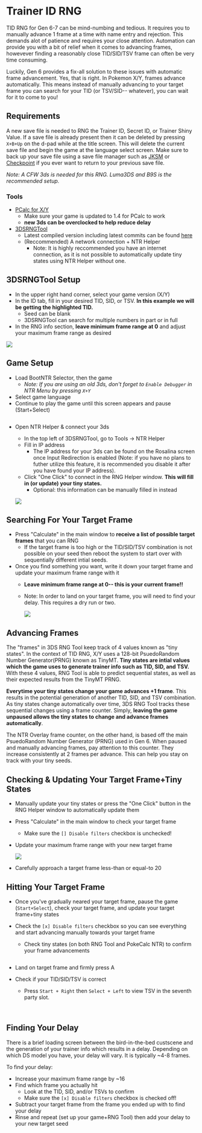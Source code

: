 # Trainer ID RNG
TID RNG for Gen 6-7 can be mind-numbing and tedious. It requires you to manually advance 1 frame at a time with name entry and rejection. This demands alot of patience and requires your close attention. Automation can provide you with a bit of relief when it comes to advancing frames, howevever finding a reasonably close TID/SID/TSV frame can often be very time consuming.

Luckily, Gen 6 provides a fix-all solution to these issues with automatic frame advancement. Yes, that is right. In Pokemon X/Y, frames advance automatically. This means instead of manually advancing to your target frame you can search for your TID (or TSV/SID-- whatever), you can wait for it to come to you!

## Requirements
A new save file is needed to RNG the Trainer ID, Secret ID, or Trainer Shiny Value. If a save file is already present then it can be deleted by pressing `X+B+Up` on the d-pad while at the title screen. This will delete the current save file and begin the game at the language select screen. Make sure to back up your save file using a save file manager such as [JKSM](https://github.com/J-D-K/JKSM) or [Checkpoint](https://github.com/BernardoGiordano/Checkpoint) if you ever want to return to your previous save file.

*Note: A CFW 3ds is needed for this RNG. Luma3DS and B9S is the recommended setup.*


### Tools
- [PCalc for X/Y](https://pokemonrng.com/downloads/pcalc/xy)
    - Make sure your game is updated to 1.4 for PCalc to work
    - **new 3ds can be overclocked to help reduce delay**
- [3DSRNGTool](https://github.com/wwwwwwzx/3DSRNGTool/releases)
    - Latest compiled version including latest commits can be found [here](https://ci.appveyor.com/project/wwwwwwzx/3dsrngtool/build/artifacts)
    - (Reccommended) A network connection + NTR Helper
      - Note: It is highly reccommended you have an internet connection, as it is not possible to automatically update tiny states using NTR Helper without one.


## 3DSRNGTool Setup
- In the upper right hand corner, select your game version (X/Y)
- In the ID tab, fill in your desired TID, SID, or TSV. **In this example we will be getting the highlighted TID.**
    - Seed can be blank
    - 3DSRNGTool can search for multiple numbers in part or in full
- In the RNG info section, **leave minimum frame range at 0** and adjust your maximum frame range as desired

![](https://i.imgur.com/ygBI2sK.png)

## Game Setup
- Load BootNTR Selector, then the game
  - *Note: If you are using an old 3ds, don't forget to `Enable Debugger` in NTR Menu by pressing `X+Y`*
- Select game language
- Continue to play the game until this screen appears and pause (Start+Select)

![]()

- Open NTR Helper & connect your 3ds
  - In the top left of 3DSRNGTool, go to Tools -> NTR Helper
  - Fill in IP address
    - The IP address for your 3ds can be found on the Rosalina screen once Input Redirection is enabled (Note: if you have no plans to futher utilize this feature, it is recommended you disable it after you have found your IP address).
  - Click "One Click" to connect in the RNG Helper window. **This will fill in (or update) your tiny states.**
    - Optional: this information can be manually filled in instead

  ![](https://i.imgur.com/I1OAGLL.png)

## Searching For Your Target Frame
- Press "Calculate" in the main window to **receive a list of possible target frames** that you can RNG
  - If the target frame is too high or the TID/SID/TSV combination is not possible on your seed then reboot the system to start over with sequentially different intial seeds.
- Once you find something you want, write it down your target frame and update your maximum frame range with it
  - **Leave minimum frame range at 0-- this is your current frame!!**
  - Note: In order to land on your target frame, you will need to find your delay. This requires a dry run or two.

    ![](https://i.imgur.com/UrWYibN.png)

## Advancing Frames
The "frames" in 3DS RNG Tool keep track of 4 values known as "tiny states". In the context of TID RNG, X/Y uses a 128-bit PsuedoRandom Number Generator(PRNG) known as TinyMT. **Tiny states are intial values which the game uses to generate trainer info such as TID, SID, and TSV.** With these 4 values, RNG Tool is able to predict sequential states, as well as their expected results from the TinyMT PRNG.

**Everytime your tiny states change your game advances +1 frame**. This results in the potential generation of another TID, SID, and TSV combination. As tiny states change automatically over time, 3DS RNG Tool tracks these sequential changes using a frame counter. Simply, **leaving the game unpaused allows the tiny states to change and advance frames automatically**.

The NTR Overlay frame counter, on the other hand, is based off the main PsuedoRandom Number Generator (PRNG) used in Gen 6. When paused and manually advancing frames, pay attention to this counter. They increase consistently at 2 frames per advance. This can help you stay on track with your tiny seeds.

## Checking & Updating Your Target Frame+Tiny States
- Manually update your tiny states or press the "One Click" button in the RNG Helper window to automatically update them
- Press "Calculate" in the main window to check your target frame
  - Make sure the `[] Disable filters` checkbox is unchecked!
- Update your maximum frame range with your new target frame
  
  ![](https://i.imgur.com/xdIL25m.png)
  
- Carefully approach a target frame less-than or equal-to 20

## Hitting Your Target Frame
- Once you've gradually neared your target frame, pause the game (`Start+Select`), check your target frame, and update your target frame+tiny states
- Check the `[x] Disable filters` checkbox so you can see everything and start advancing manually towards your target frame
  - Check tiny states (on both RNG Tool and PokeCalc NTR) to confirm your frame advancements
  
  ![]()
  
- Land on target frame and firmly press A
- Check if your TID/SID/TSV is correct
  - Press `Start + Right` then `Select + Left` to view TSV in the seventh party slot.

![]()
![]()


## Finding Your Delay
There is a brief loading screen between the bird-in-the-bed custscene and the generation of your trainer info which results in a delay. Depending on which DS model you have, your delay will vary. It is typically ~4-8 frames. 

To find your delay:

  - Increase your maximum frame range by ~16
  - Find which frame you actually hit
    - Look at the TID, SID, and/or TSVs to confirm
    - Make sure the `[x] Disable filters` checkbox is checked off!
  - Subtract your target frame from the frame you ended up with to find your delay
  - Rinse and repeat (set up your game+RNG Tool) then add your delay to your new target seed

![]()
